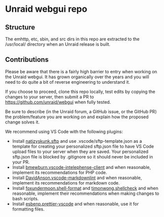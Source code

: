 # Unraid webgui repo

## Structure

The emhttp, etc, sbin, and src dirs in this repo are extracted to the /usr/local/ directory when an Unraid release is built.

## Contributions

Please be aware that there is a fairly high barrier to entry when working on the Unraid webgui. It has grown organically over the years and you will need to do quite a bit of reverse engineering to understand it.

If you choose to proceed, clone this repo locally, test edits by copying the changes to your server, then submit a PR to <https://github.com/unraid/webgui> when fully tested.

Be sure to describe (in the Unraid forum, a GitHub issue, or the GitHub PR) the problem/feature you are working on and explain how the proposed change solves it.

We recommend using VS Code with the following plugins:

* Install [natizyskunk.sftp](https://marketplace.visualstudio.com/items?itemName=Natizyskunk.sftp) and use .vscode/sftp-template.json as a template for creating your personalized sftp.json file to have VS Code upload files to your server when they are saved. Your personalized sftp.json file is blocked by .gitignore so it should never be included in your PR.
* Install [bmewburn.vscode-intelephense-client](https://marketplace.visualstudio.com/items?itemName=bmewburn.vscode-intelephense-client) and when reasonable, implement its recommendations for PHP code.
* Install [DavidAnson.vscode-markdownlint](https://marketplace.visualstudio.com/items?itemName=DavidAnson.vscode-markdownlint) and when reasonable, implement its recommendations for markdown code.
* Install [foxundermoon.shell-format](https://marketplace.visualstudio.com/items?itemName=foxundermoon.shell-format) and [timonwong.shellcheck](https://marketplace.visualstudio.com/items?itemName=timonwong.shellcheck) and when reasonable, implement their recommendations when making changes to bash scripts.
* Install [esbenp.prettier-vscode](https://marketplace.visualstudio.com/items?itemName=esbenp.prettier-vscode) and when reasonable, use it for formatting files.
